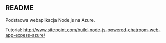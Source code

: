 ## README ##

Podstaowa webaplikacja Node.js na Azure.

Tutorial: http://www.sitepoint.com/build-node-js-powered-chatroom-web-app-expess-azure/
